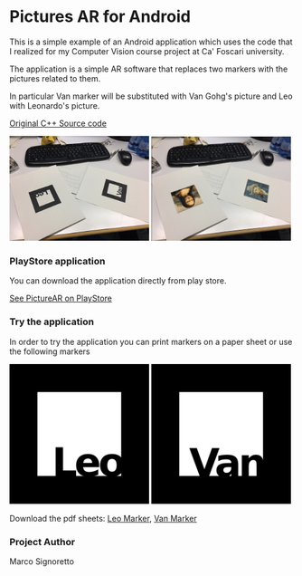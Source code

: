 # Pictures AR for Android #

This is a simple example of an Android application which uses the code that I realized for my Computer Vision course project at Ca' Foscari university.

The application is a simple AR software that replaces two markers with the pictures related to them.

In particular Van marker will be substituted with Van Gohg's picture and Leo with Leonardo's picture.

[Original C++ Source code](https://github.com/MarcoSignoretto/PictureAR)

<img src="data/test1.jpg" width="49%"> <img src="data/test1AR.png" width="49%">

### PlayStore application ###

You can download the application directly from play store.

[See PictureAR on PlayStore](https://play.google.com/store/apps/details?id=it.signoretto.marco.picturear)

### Try the application ###

In order to try the application you can print markers on a paper sheet or use the following markers

<img src="data/0M.png" width="49%"> <img src="data/1M.png" width="49%">

Download the pdf sheets: [Leo Marker](https://github.com/MarcoSignoretto/PictureARAndroid/blob/master/data/0M.pdf), [Van Marker](https://github.com/MarcoSignoretto/PictureARAndroid/blob/master/data/1M.pdf)

### Project Author ###
Marco Signoretto